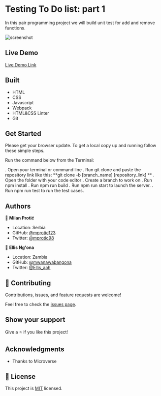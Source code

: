 # Testing To Do list: part 1

In this pair programming project we will build unit test for add and remove functions.

![screenshot](./src/app_screenshot.PNG)

 

## Live Demo

[Live Demo Link](https://mprotic123.github.io/todo-list/)
 
## Built 
- HTML
- CSS
- Javascript
- Webpack 
- HTML&CSS Linter
- Git

## Get Started

Please get your browser update.
To get a local copy up and running follow these simple steps.

Run the command below from the Terminal:

.  Open your terminal or command line
.  Run git clone and paste the repository link like this: **git clone -b [branch_name] [repository_link] **
.  Open the folder with your code editor
.  Create a branch to work on
.  Run npm install
.  Run npm run build
.  Run npm run start to launch the server.
.  Run npm run test to run the test cases.


## Authors

👤 **Milan Protić**

- Location: Serbia
- GitHub: [@mprotic123](https://github.com/mprotic123)
- Twitter: [@mprotic98](https://twitter.com/mprotic98)

👤 **Ellis Ng'ona**

- Location: Zambia
- GitHub: [@mwanawabangona](https://github.com/mwanawabangona)
- Twitter: [@Ellis_aah](https://twitter.com/Ellis_aah)


## 🤝 Contributing

Contributions, issues, and feature requests are welcome!

Feel free to check the [issues page](https://github.com/mprotic123/to-do-list/issues).

## Show your support

Give a ⭐️ if you like this project!

## Acknowledgments

- Thanks to Microverse

## 📝 License

This project is [MIT](./MIT.md) licensed.
